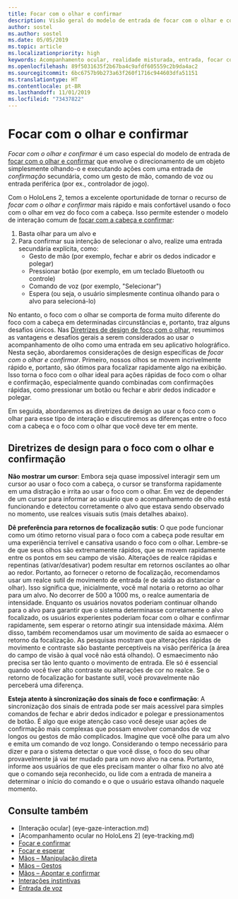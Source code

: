 ```yaml
---
title: Focar com o olhar e confirmar
description: Visão geral do modelo de entrada de focar com o olhar e confirmar
author: sostel
ms.author: sostel
ms.date: 05/05/2019
ms.topic: article
ms.localizationpriority: high
keywords: Acompanhamento ocular, realidade misturada, entrada, focar com o olhar, focalização com os olhos, HoloLens 2, seleção ocular
ms.openlocfilehash: 89f5031635f2b67ba4c9afdf605559c2b9da4ac2
ms.sourcegitcommit: 6bc6757b9b273a63f260f1716c944603dfa51151
ms.translationtype: HT
ms.contentlocale: pt-BR
ms.lasthandoff: 11/01/2019
ms.locfileid: "73437822"
---
```

# <a name="eye-gaze-and-commit"></a>Focar com o olhar e confirmar
_Focar com o olhar e confirmar_ é um caso especial do modelo de entrada de [focar com o olhar e confirmar](gaze-and-commit.md) que envolve o direcionamento de um objeto simplesmente olhando-o e executando ações com uma entrada de _confirmação_ secundária, como um gesto de mão, comando de voz ou entrada periférica (por ex., controlador de jogo). 

Com o HoloLens 2, temos a excelente oportunidade de tornar o recurso de _focar com o olhar e confirmar_ mais rápido e mais confortável usando o foco com o olhar em vez do foco com a cabeça. Isso permite estender o modelo de interação comum de [focar com a cabeça e confirmar](gaze-and-commit.md): 
1. Basta olhar para um alvo e 
2. Para confirmar sua intenção de selecionar o alvo, realize uma entrada secundária explícita, como:  
   - Gesto de mão (por exemplo, fechar e abrir os dedos indicador e polegar)
   - Pressionar botão (por exemplo, em um teclado Bluetooth ou controle)
   - Comando de voz (por exemplo, "Selecionar")
   - Espera (ou seja, o usuário simplesmente continua olhando para o alvo para selecioná-lo)

No entanto, o foco com o olhar se comporta de forma muito diferente do foco com a cabeça em determinadas circunstâncias e, portanto, traz alguns desafios únicos. Nas [Diretrizes de design de foco com o olhar](eye-tracking.md), resumimos as vantagens e desafios gerais a serem considerados ao usar o acompanhamento de olho como uma entrada em seu aplicativo holográfico. Nesta seção, abordaremos considerações de design específicas de _focar com o olhar e confirmar_.
Primeiro, nossos olhos se movem incrivelmente rápido e, portanto, são ótimos para focalizar rapidamente algo na exibição. Isso torna o foco com o olhar ideal para ações rápidas de foco com o olhar e confirmação, especialmente quando combinadas com confirmações rápidas, como pressionar um botão ou fechar e abrir dedos indicador e polegar.
   
Em seguida, abordaremos as diretrizes de design ao usar o foco com o olhar para esse tipo de interação e discutiremos as diferenças entre o foco com a cabeça e o foco com o olhar que você deve ter em mente.

## <a name="design-guidelines-for-eye-gaze-and-commit"></a>Diretrizes de design para o foco com o olhar e confirmação

**Não mostrar um cursor**: Embora seja quase impossível interagir sem um cursor ao usar o foco com a cabeça, o cursor se transforma rapidamente em uma distração e irrita ao usar o foco com o olhar. Em vez de depender de um cursor para informar ao usuário que o acompanhamento de olho está funcionando e detectou corretamente o alvo que estava sendo observado no momento, use realces visuais sutis (mais detalhes abaixo).

**Dê preferência para retornos de focalização sutis**: O que pode funcionar como um ótimo retorno visual para o foco com a cabeça pode resultar em uma experiência terrível e cansativa usando o foco com o olhar. Lembre-se de que seus olhos são extremamente rápidos, que se movem rapidamente entre os pontos em seu campo de visão. Alterações de realce rápidas e repentinas (ativar/desativar) podem resultar em retornos oscilantes ao olhar ao redor. Portanto, ao fornecer o retorno de focalização, recomendamos usar um realce sutil de movimento de entrada (e de saída ao distanciar o olhar). Isso significa que, inicialmente, você mal notaria o retorno ao olhar para um alvo. No decorrer de 500 a 1000 ms, o realce aumentaria de intensidade. Enquanto os usuários novatos poderiam continuar olhando para o alvo para garantir que o sistema determinasse corretamente o alvo focalizado, os usuários experientes poderiam focar com o olhar e confirmar rapidamente, sem esperar o retorno atingir sua intensidade máxima. Além disso, também recomendamos usar um movimento de saída ao esmaecer o retorno da focalização. As pesquisas mostram que alterações rápidas de movimento e contraste são bastante perceptíveis na visão periférica (a área do campo de visão à qual você não está olhando).
O esmaecimento não precisa ser tão lento quanto o movimento de entrada. Ele só é essencial quando você tiver alto contraste ou alterações de cor no realce. Se o retorno de focalização for bastante sutil, você provavelmente não perceberá uma diferença.

**Esteja atento à sincronização dos sinais de foco e confirmação**: A sincronização dos sinais de entrada pode ser mais acessível para simples comandos de fechar e abrir dedos indicador e polegar e pressionamentos de botão. É algo que exige atenção caso você deseje usar ações de confirmação mais complexas que possam envolver comandos de voz longos ou gestos de mão complicados. Imagine que você olhe para um alvo e emita um comando de voz longo. Considerando o tempo necessário para dizer e para o sistema detectar o que você disse, o foco do seu olhar provavelmente já vai ter mudado para um novo alvo na cena. Portanto, informe aos usuários de que eles precisam manter o olhar fixo no alvo até que o comando seja reconhecido, ou lide com a entrada de maneira a determinar o início do comando e o que o usuário estava olhando naquele momento.

## <a name="see-also"></a>Consulte também
* [Interação ocular] (eye-gaze-interaction.md)
* [Acompanhamento ocular no HoloLens 2] (eye-tracking.md)
* [Focar e confirmar](gaze-and-commit.md)
* [Focar e esperar](gaze-and-dwell.md)
* [Mãos – Manipulação direta](direct-manipulation.md)
* [Mãos – Gestos](gaze-and-commit.md#composite-gestures)
* [Mãos – Apontar e confirmar](point-and-commit.md)
* [Interações instintivas](interaction-fundamentals.md)
* [Entrada de voz](voice-input.md)
